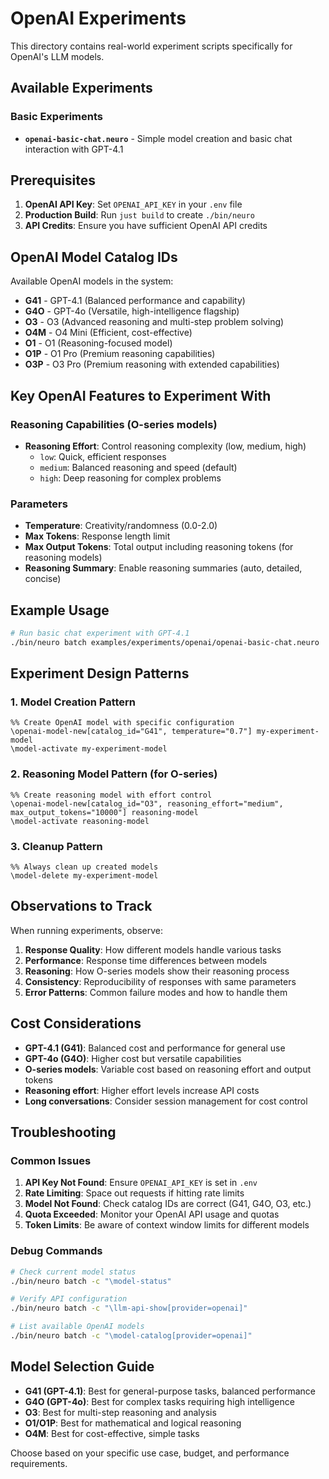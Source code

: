 # OpenAI Experiments

This directory contains real-world experiment scripts specifically for OpenAI's LLM models.

## Available Experiments

### Basic Experiments
- **`openai-basic-chat.neuro`** - Simple model creation and basic chat interaction with GPT-4.1

## Prerequisites

1. **OpenAI API Key**: Set `OPENAI_API_KEY` in your `.env` file
2. **Production Build**: Run `just build` to create `./bin/neuro`
3. **API Credits**: Ensure you have sufficient OpenAI API credits

## OpenAI Model Catalog IDs

Available OpenAI models in the system:
- **G41** - GPT-4.1 (Balanced performance and capability)
- **G4O** - GPT-4o (Versatile, high-intelligence flagship)
- **O3** - O3 (Advanced reasoning and multi-step problem solving)
- **O4M** - O4 Mini (Efficient, cost-effective)  
- **O1** - O1 (Reasoning-focused model)
- **O1P** - O1 Pro (Premium reasoning capabilities)
- **O3P** - O3 Pro (Premium reasoning with extended capabilities)

## Key OpenAI Features to Experiment With

### Reasoning Capabilities (O-series models)
- **Reasoning Effort**: Control reasoning complexity (low, medium, high)
  - `low`: Quick, efficient responses
  - `medium`: Balanced reasoning and speed (default)
  - `high`: Deep reasoning for complex problems

### Parameters
- **Temperature**: Creativity/randomness (0.0-2.0)
- **Max Tokens**: Response length limit
- **Max Output Tokens**: Total output including reasoning tokens (for reasoning models)
- **Reasoning Summary**: Enable reasoning summaries (auto, detailed, concise)

## Example Usage

```bash
# Run basic chat experiment with GPT-4.1
./bin/neuro batch examples/experiments/openai/openai-basic-chat.neuro
```

## Experiment Design Patterns

### 1. Model Creation Pattern
```neuro
%% Create OpenAI model with specific configuration
\openai-model-new[catalog_id="G41", temperature="0.7"] my-experiment-model
\model-activate my-experiment-model
```

### 2. Reasoning Model Pattern (for O-series)
```neuro
%% Create reasoning model with effort control
\openai-model-new[catalog_id="O3", reasoning_effort="medium", max_output_tokens="10000"] reasoning-model
\model-activate reasoning-model
```

### 3. Cleanup Pattern
```neuro
%% Always clean up created models
\model-delete my-experiment-model
```

## Observations to Track

When running experiments, observe:
1. **Response Quality**: How different models handle various tasks
2. **Performance**: Response time differences between models
3. **Reasoning**: How O-series models show their reasoning process
4. **Consistency**: Reproducibility of responses with same parameters
5. **Error Patterns**: Common failure modes and how to handle them

## Cost Considerations

- **GPT-4.1 (G41)**: Balanced cost and performance for general use
- **GPT-4o (G4O)**: Higher cost but versatile capabilities
- **O-series models**: Variable cost based on reasoning effort and output tokens
- **Reasoning effort**: Higher effort levels increase API costs
- **Long conversations**: Consider session management for cost control

## Troubleshooting

### Common Issues
1. **API Key Not Found**: Ensure `OPENAI_API_KEY` is set in `.env`
2. **Rate Limiting**: Space out requests if hitting rate limits
3. **Model Not Found**: Check catalog IDs are correct (G41, G4O, O3, etc.)
4. **Quota Exceeded**: Monitor your OpenAI API usage and quotas
5. **Token Limits**: Be aware of context window limits for different models

### Debug Commands
```bash
# Check current model status
./bin/neuro batch -c "\model-status"

# Verify API configuration
./bin/neuro batch -c "\llm-api-show[provider=openai]"

# List available OpenAI models
./bin/neuro batch -c "\model-catalog[provider=openai]"
```

## Model Selection Guide

- **G41 (GPT-4.1)**: Best for general-purpose tasks, balanced performance
- **G4O (GPT-4o)**: Best for complex tasks requiring high intelligence
- **O3**: Best for multi-step reasoning and analysis
- **O1/O1P**: Best for mathematical and logical reasoning
- **O4M**: Best for cost-effective, simple tasks

Choose based on your specific use case, budget, and performance requirements.